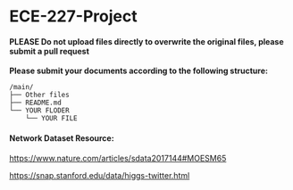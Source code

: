 # ECE-227-Project

#### PLEASE Do not upload files directly to overwrite the original files, please submit a pull request

**Please submit your documents according to the following structure:**
```
/main/
├── Other files
├── README.md
└── YOUR FLODER
    └── YOUR FILE
```

#### Network Dataset Resource:

https://www.nature.com/articles/sdata2017144#MOESM65

https://snap.stanford.edu/data/higgs-twitter.html
